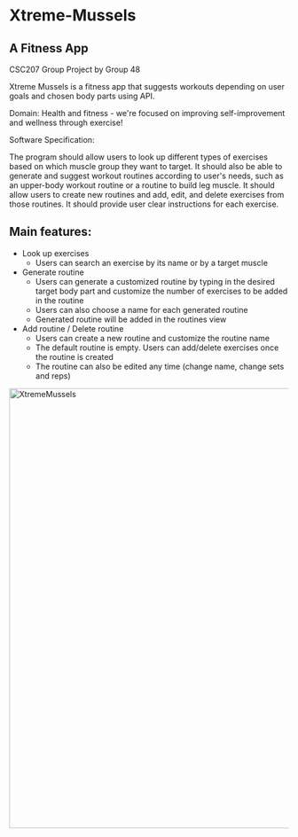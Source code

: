 # Xtreme-Mussels
## A Fitness App
CSC207 Group Project by Group 48

Xtreme Mussels is a fitness app that suggests workouts depending on user goals and chosen body parts using API.

Domain: Health and fitness - we're focused on improving self-improvement and wellness through exercise!

Software Specification:

The program should allow users to look up different types of exercises based on which muscle group they want to target. It should also be able to generate and suggest workout routines according to user's needs, such as an upper-body workout routine or a routine to build leg muscle. It should allow users to create new routines and add, edit, and delete exercises from those routines. It should provide user clear instructions for each exercise.

## Main features:
- Look up exercises
  - Users can search an exercise by its name or by a target muscle
- Generate routine
  - Users can generate a customized routine by typing in the desired target body part and customize the number of exercises to be added in the routine
  - Users can also choose a name for each generated routine
  - Generated routine will be added in the routines view
- Add routine / Delete routine
  - Users can create a new routine and customize the routine name
  - The default routine is empty. Users can add/delete exercises once the routine is created
  - The routine can also be edited any time (change name, change sets and reps)
 
<img width="794" alt="XtremeMussels" src="https://github.com/cindxyc/Xtreme-Mussels/assets/136262827/dd1d3f6a-58c5-42f6-b866-4e3fed86bcdc">
